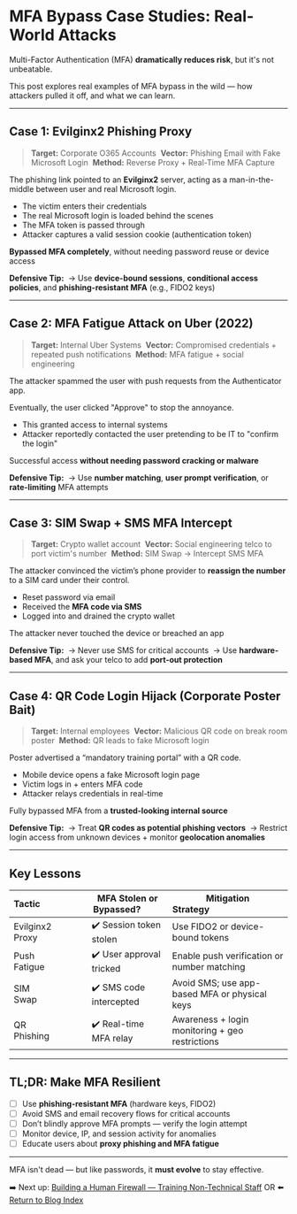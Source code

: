 # MFA Bypass Case Studies: Real-World Attacks

Multi-Factor Authentication (MFA) **dramatically reduces risk**, but it's not unbeatable.

This post explores real examples of MFA bypass in the wild — how attackers pulled it off, and what we can learn.

---

## Case 1: Evilginx2 Phishing Proxy

> **Target:** Corporate O365 Accounts 
> **Vector:** Phishing Email with Fake Microsoft Login 
> **Method:** Reverse Proxy + Real-Time MFA Capture

The phishing link pointed to an **Evilginx2** server, acting as a man-in-the-middle between user and real Microsoft login.

- The victim enters their credentials
- The real Microsoft login is loaded behind the scenes
- The MFA token is passed through
- Attacker captures a valid session cookie (authentication token)

**Bypassed MFA completely**, without needing password reuse or device access

**Defensive Tip:** 
→ Use **device-bound sessions**, **conditional access policies**, and **phishing-resistant MFA** (e.g., FIDO2 keys)

---

## Case 2: MFA Fatigue Attack on Uber (2022)

> **Target:** Internal Uber Systems 
> **Vector:** Compromised credentials + repeated push notifications 
> **Method:** MFA fatigue + social engineering

The attacker spammed the user with push requests from the Authenticator app.

Eventually, the user clicked "Approve" to stop the annoyance.

- This granted access to internal systems
- Attacker reportedly contacted the user pretending to be IT to "confirm the login"

Successful access **without needing password cracking or malware**

**Defensive Tip:** 
→ Use **number matching**, **user prompt verification**, or **rate-limiting** MFA attempts

---

## Case 3: SIM Swap + SMS MFA Intercept

> **Target:** Crypto wallet account 
> **Vector:** Social engineering telco to port victim's number 
> **Method:** SIM Swap → Intercept SMS MFA

The attacker convinced the victim’s phone provider to **reassign the number** to a SIM card under their control.

- Reset password via email
- Received the **MFA code via SMS**
- Logged into and drained the crypto wallet

The attacker never touched the device or breached an app

**Defensive Tip:** 
→ Never use SMS for critical accounts 
→ Use **hardware-based MFA**, and ask your telco to add **port-out protection**

---

## Case 4: QR Code Login Hijack (Corporate Poster Bait)

> **Target:** Internal employees 
> **Vector:** Malicious QR code on break room poster 
> **Method:** QR leads to fake Microsoft login

Poster advertised a “mandatory training portal” with a QR code.

- Mobile device opens a fake Microsoft login page
- Victim logs in + enters MFA code
- Attacker relays credentials in real-time

Fully bypassed MFA from a **trusted-looking internal source**

**Defensive Tip:** 
→ Treat **QR codes as potential phishing vectors** 
→ Restrict login access from unknown devices + monitor **geolocation anomalies**

---

## Key Lessons

| Tactic                   | MFA Stolen or Bypassed?          | Mitigation Strategy                                |
|--------------------------|----------------------------------|----------------------------------------------------|
| Evilginx2 Proxy          | ✔️ Session token stolen           | Use FIDO2 or device-bound tokens                   |
| Push Fatigue             | ✔️ User approval tricked          | Enable push verification or number matching        |
| SIM Swap                 | ✔️ SMS code intercepted           | Avoid SMS; use app-based MFA or physical keys      |
| QR Phishing              | ✔️ Real-time MFA relay            | Awareness + login monitoring + geo restrictions    |

---

## TL;DR: Make MFA Resilient

- [ ] Use **phishing-resistant MFA** (hardware keys, FIDO2) 
- [ ] Avoid SMS and email recovery flows for critical accounts 
- [ ] Don’t blindly approve MFA prompts — verify the login attempt 
- [ ] Monitor device, IP, and session activity for anomalies 
- [ ] Educate users about **proxy phishing and MFA fatigue** 

---

MFA isn't dead — but like passwords, it **must evolve** to stay effective.

➡️ Next up: [Building a Human Firewall — Training Non-Technical Staff](./human_firewall_training.md) OR ⬅️ [Return to Blog Index](../index.md)

